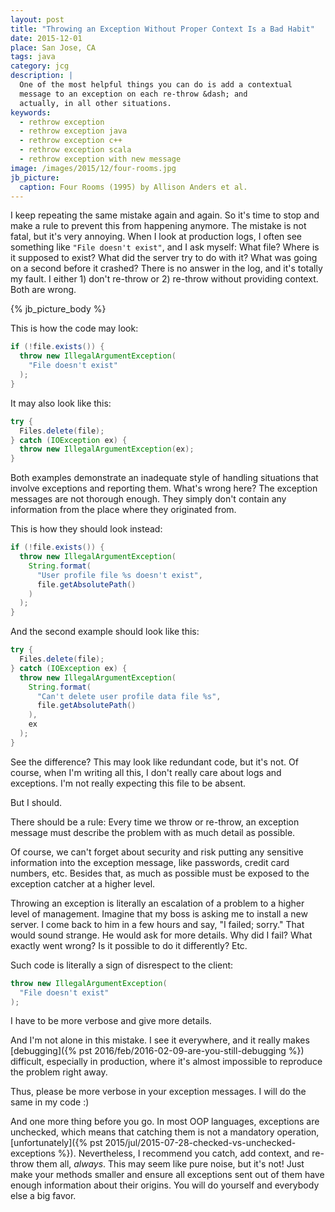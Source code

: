 ```yaml
---
layout: post
title: "Throwing an Exception Without Proper Context Is a Bad Habit"
date: 2015-12-01
place: San Jose, CA
tags: java
category: jcg
description: |
  One of the most helpful things you can do is add a contextual
  message to an exception on each re-throw &dash; and
  actually, in all other situations.
keywords:
  - rethrow exception
  - rethrow exception java
  - rethrow exception c++
  - rethrow exception scala
  - rethrow exception with new message
image: /images/2015/12/four-rooms.jpg
jb_picture:
  caption: Four Rooms (1995) by Allison Anders et al.
---
```


I keep repeating the same mistake again and again. So it's time to
stop and make a rule to prevent this from happening anymore. The mistake
is not fatal, but it's very annoying. When I look at production logs, I often see
something like `"File doesn't exist"`, and I ask myself:
What file? Where is it supposed to exist? What did the server try to do with it?
What was going on a second before it crashed?
There is no answer in the log, and it's totally my fault.
I either 1) don't re-throw or 2) re-throw without providing context.
Both are wrong.

<!--more-->

{% jb_picture_body %}

This is how the code may look:

```java
if (!file.exists()) {
  throw new IllegalArgumentException(
    "File doesn't exist"
  );
}
```

It may also look like this:

```java
try {
  Files.delete(file);
} catch (IOException ex) {
  throw new IllegalArgumentException(ex);
}
```

Both examples demonstrate an inadequate style of handling situations that
involve exceptions and reporting them. What's wrong here? The exception messages
are not thorough enough. They simply don't contain any information
from the place where they originated from.

This is how they should look instead:

```java
if (!file.exists()) {
  throw new IllegalArgumentException(
    String.format(
      "User profile file %s doesn't exist",
      file.getAbsolutePath()
    )
  );
}
```

And the second example should look like this:

```java
try {
  Files.delete(file);
} catch (IOException ex) {
  throw new IllegalArgumentException(
    String.format(
      "Can't delete user profile data file %s",
      file.getAbsolutePath()
    ),
    ex
  );
}
```

See the difference? This may look like redundant code, but it's not.
Of course, when I'm writing all this, I don't really care about
logs and exceptions. I'm not really expecting this file
to be absent.

But I should.

There should be a rule: Every time we throw or re-throw, an
exception message must describe the problem with as much
detail as possible.

Of course, we can't forget about security and risk putting any
sensitive information into the exception message, like passwords,
credit card numbers, etc. Besides that, as much as possible
must be exposed to the exception catcher at a higher level.

Throwing an exception is literally an escalation of a problem
to a higher level of management. Imagine that my boss is asking
me to install a new server. I come back to him in a few hours
and say, "I failed; sorry." That would sound strange. He
would ask for more details. Why did I fail? What exactly went wrong?
Is it possible to do it differently? Etc.

Such code is literally a sign of disrespect to the client:

```java
throw new IllegalArgumentException(
  "File doesn't exist"
);
```

I have to be more verbose and give more details.

And I'm not alone in this mistake. I see it everywhere, and it really
makes [debugging]({% pst 2016/feb/2016-02-09-are-you-still-debugging %})
difficult, especially in production, where it's
almost impossible to reproduce the problem right away.

Thus, please be more verbose in your exception messages. I will do the same
in my code :)

And one more thing before you go. In most OOP languages, exceptions
are unchecked, which means that catching them is not a mandatory
operation, [unfortunately]({% pst 2015/jul/2015-07-28-checked-vs-unchecked-exceptions %}).
Nevertheless, I recommend you catch, add context, and
re-throw them all, _always_. This may seem like pure noise, but it's not!
Just make your methods smaller and ensure all exceptions
sent out of them have enough information about their origins.
You will do yourself and everybody else a big favor.
